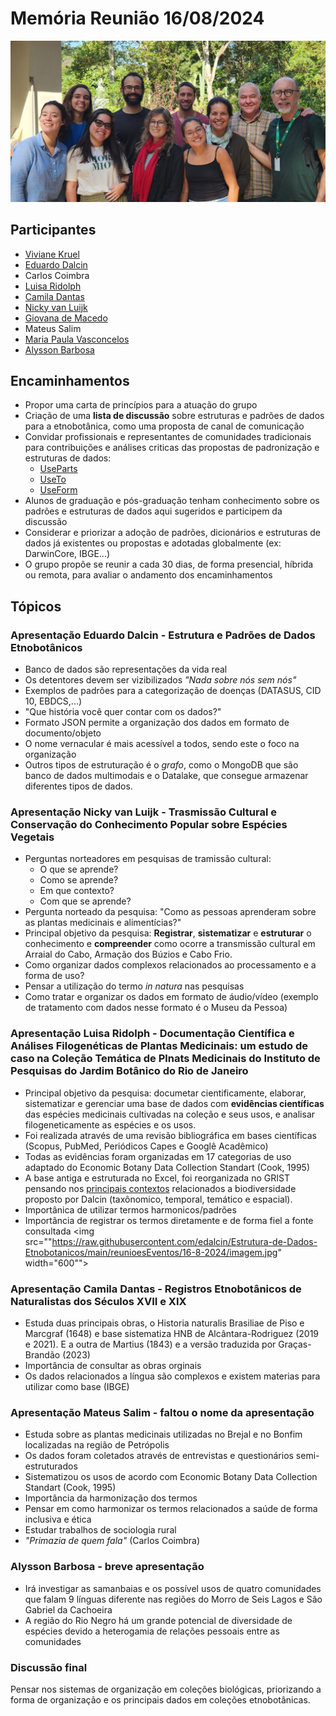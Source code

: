 # Memória Reunião 16/08/2024

<img src="https://raw.githubusercontent.com/edalcin/Estrutura-de-Dados-Etnobotanicos/main/reunioesEventos/16-8-2024/20240816_142302%7E2.jpg" width="800">


## Participantes
* [Viviane Kruel](http://lattes.cnpq.br/0560294487722709)
* [Eduardo Dalcin](http://lattes.cnpq.br/8334174268306003)
* Carlos Coimbra
* [Luisa Ridolph](http://lattes.cnpq.br/5593552951372724)
* [Camila Dantas](http://lattes.cnpq.br/4396367747910248)
* [Nicky van Luijk](http://lattes.cnpq.br/3013537979299517)
* [Giovana de Macedo](http://lattes.cnpq.br/0170596104655416)
* Mateus Salim
* [Maria Paula Vasconcelos](http://lattes.cnpq.br/0275179451482030)
* [Alysson Barbosa](http://lattes.cnpq.br/4849931630110151) 

## Encaminhamentos

* Propor uma carta de princípios para a atuação do grupo
* Criação de uma __lista de discussão__ sobre estruturas e padrões de dados para a etnobotânica, como uma proposta de canal de comunicação
* Convidar profissionais e representantes de comunidades tradicionais para contribuições e análises criticas das propostas de padronização e estruturas de dados: 
  * [UseParts](https://github.com/edalcin/Estrutura-de-Dados-Etnobotanicos/blob/main/dicionarios/useParts.md)
  * [UseTo](https://github.com/edalcin/Estrutura-de-Dados-Etnobotanicos/blob/main/dicionarios/useTo.md)
  * [UseForm](https://github.com/edalcin/Estrutura-de-Dados-Etnobotanicos/blob/main/dicionarios/useForm.md)
* Alunos de graduação e pós-graduação tenham conhecimento sobre os padrões e estruturas de dados aqui sugeridos e participem da discussão
* Considerar e priorizar a adoção de padrões, dicionários e estruturas de dados já existentes ou propostas e adotadas globalmente (ex: DarwinCore, IBGE...)
* O grupo propõe se reunir a cada 30 dias, de forma presencial, híbrida ou remota, para avaliar o andamento dos encaminhamentos

## Tópicos

### Apresentação Eduardo Dalcin - Estrutura e Padrões de Dados Etnobotânicos

- Banco de dados são representações da vida real
- Os detentores devem ser vizibilizados *"Nada sobre nós sem nós"*
- Exemplos de padrões para a categorização de doenças (DATASUS, CID 10, EBDCS,...)
- "Que história você quer contar com os dados?"
- Formato JSON permite a organização dos dados em formato de documento/objeto
- O nome vernacular é mais acessível a todos, sendo este o foco na organização
- Outros tipos de estruturação é o *grafo*, como o MongoDB que são banco de dados multimodais e o Datalake, que consegue armazenar diferentes tipos de dados.

### Apresentação Nicky van Luijk - Trasmissão Cultural e Conservação do Conhecimento Popular sobre Espécies Vegetais

- Perguntas norteadores em pesquisas de tramissão cultural:
   - O que se aprende?
   - Como se aprende?
   - Em que contexto?
   - Com que se aprende?
- Pergunta norteado da pesquisa: "Como as pessoas aprenderam sobre as plantas medicinais e alimentícias?"
- Principal objetivo da pesquisa: **Registrar**, **sistematizar** e **estruturar** o conhecimento e **compreender** como ocorre a transmissão cultural em Arraial do Cabo, Armação dos Búzios e Cabo Frio.
- Como organizar dados complexos relacionados ao processamento e a forma de uso?
- Pensar a utilização do termo *in natura* nas pesquisas
- Como tratar e organizar os dados em formato de áudio/vídeo (exemplo de tratamento com dados nesse formato é o Museu da Pessoa)

### Apresentação Luisa Ridolph - Documentação Científica e Análises Filogenéticas de Plantas Medicinais: um estudo de caso na Coleção Temática de Plnats Medicinais do Instituto de Pesquisas do Jardim Botânico do Rio de Janeiro

- Principal objetivo da pesquisa: documetar cientificamente, elaborar, sistematizar e gerenciar uma base de dados com **evidências científicas** das espécies medicinais cultivadas na coleção e seus usos, e analisar filogeneticamente as espécies e os usos.
- Foi realizada através de uma revisão bibliográfica em bases científicas (Scopus, PubMed, Periódicos Capes e Googlê Acadêmico)
- Todas as evidências foram organizadas em 17 categorias de uso adaptado do Economic Botany Data Collection Standart (Cook, 1995)
- A base antiga e estruturada no Excel, foi reorganizada no GRIST pensando nos [principais contextos](https://eduardo.dalc.in/os-contextos-da-informao-sobre-biodiversidade/#more-84) relacionados a biodiversidade proposto por Dalcin (taxônomico, temporal, temático e espacial).
- Importânica de utilizar termos harmonicos/padrões
- Importância de registrar os termos diretamente e de forma fiel a fonte consultada
<img src=""https://raw.githubusercontent.com/edalcin/Estrutura-de-Dados-Etnobotanicos/main/reunioesEventos/16-8-2024/imagem.jpg" width="600"">


### Apresentação Camila Dantas - Registros Etnobotânicos de Naturalistas dos Séculos XVII e XIX

- Estuda duas principais obras, o Historia naturalis Brasiliae de Piso e Marcgraf (1648) e base sistematiza HNB de Alcântara-Rodriguez (2019 e 2021). E a outra de Martius (1843) e a versão traduzida por Graças-Brandão (2023)
- Importância de consultar as obras orginais
- Os dados relacionados a língua são complexos e existem materias para utilizar como base (IBGE)

### Apresentação Mateus Salim - faltou o nome da apresentação

- Estuda sobre as plantas medicinais utilizadas no Brejal e no Bonfim localizadas na região de Petrópolis
- Os dados foram coletados através de entrevistas e questionários semi-estruturados
- Sistematizou os usos de acordo com Economic Botany Data Collection Standart (Cook, 1995)
- Importância da harmonização dos termos
- Pensar em como harmonizar os termos relacionados a saúde de forma inclusiva e ética
- Estudar trabalhos de sociologia rural
- *"Primazia de quem fala"* (Carlos Coimbra)

### Alysson Barbosa - breve apresentação

- Irá investigar as samanbaias e os possível usos de quatro comunidades que falam 9 línguas diferente nas regiões do Morro de Seis Lagos e São Gabriel da Cachoeira
- A região do  Rio Negro há um grande potencial de diversidade de espécies devido a heterogamia de relações pessoais entre as comunidades

### Discussão final

Pensar nos sistemas de organização em coleções biológicas, priorizando a forma de organização e os principais dados em coleções etnobotânicas.
